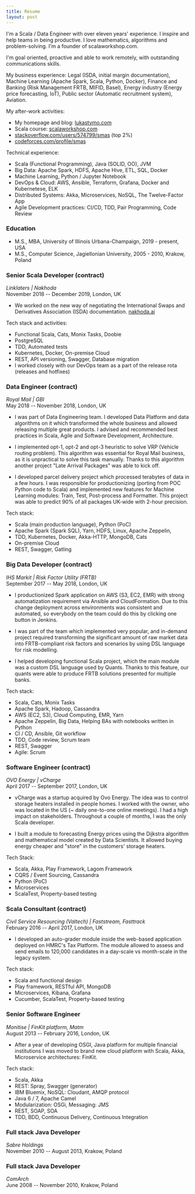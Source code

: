 ```yaml
---
title: Resume
layout: post
---
```


I'm a Scala / Data Engineer with over eleven years' experience. I inspire and help teams in being productive. I love mathematics, algorithms and problem-solving. I'm a founder of scalaworkshop.com.

I'm goal oriented, proactive and able to work remotely, with outstanding communications skills.

My business experience: Legal (ISDA, initial margin documentation), Machine Learning (Apache Spark, Scala, Python, Docker), Finance and Banking (Risk Management FRTB, MIFID, Basel), Energy industry (Energy price forecasting, IoT), Public sector (Automatic recruitment system), Aviation.

My after-work activities:

- My homepage and blog: [lukastymo.com](https://lukastymo.com)
- Scala course: [scalaworkshop.com](https://scalaworkshop.com)
- [stackoverflow.com/users/574799/smas](https://stackoverflow.com/users/574799/smas) (top 2%)
- [codeforces.com/profile/smas](https://codeforces.com/profile/smas)

Technical experience:

- Scala (Functional Programming), Java (SOLID, OO), JVM
- Big Data: Apache Spark, HDFS, Apache Hive, ETL, SQL, Docker
- Machine Learning, Python / Jupyter Notebook
- DevOps & Cloud: AWS, Ansible, Terraform, Grafana, Docker and Kubernetese, ELK
- Distributed Systems: Akka, Microservices, NoSQL, The Twelve-Factor App
- Agile Development practices: CI/CD, TDD, Pair Programming, Code Review

### Education

- M.S., MBA, University of Illinois Urbana-Champaign, 2019 - present, USA
- M.S., Computer Science, Jagiellonian University, 2005 - 2010, Krakow, Poland

### Senior Scala Developer (contract)

_Linklaters | Nakhoda_<br/>
November 2018 -- December 2019, London, UK

* We worked on the new way of negotiating the International Swaps and Derivatives Association (ISDA) documentation. [nakhoda.ai](https://nakhoda.ai)

Tech stack and activities:

- Functional Scala, Cats, Monix Tasks, Doobie
- PostgreSQL
- TDD, Automated tests
- Kubernetes, Docker, On-premise Cloud
- REST, API versioning, Swagger, Database migration
- I worked closely with our DevOps team as a part of the release rota (releases and hotfixes)

### Data Engineer (contract)

_Royal Mail | GBI_<br/>
May 2018 -- November 2018, London, UK

* I was part of Data Engineering team. I developed Data Platform and data algorithms on it which transformed the whole business and allowed releasing multiple great products. I advised and recommended best practices in Scala, Agile and Software Development, Architecture.

* I implemented opt-1, opt-2 and opt-3 heuristic to solve VRP (Vehicle routing problem). This algorithm was essential for Royal Mail business, as it is unpractical to solve this task manually. Thanks to this algorithm another project "Late Arrival Packages" was able to kick off.

* I developed parcel delivery project which processed terabytes of data in a few hours. I was responsible for productionizing (porting from POC Python code to Scala) and implemented new features for Machine Learning modules: Train, Test, Post-process and Formatter. This project was able to predict 90% of all packages UK-wide with 2-hour precision.

Tech stack:

- Scala (main production language), Python (PoC)
- Apache Spark (Spark SQL), Yarn, HDFS, Linux, Apache Zeppelin,
- TDD, Kubernetes, Docker, Akka-HTTP, MongoDB, Cats
- On-premise Cloud
- REST, Swagger, Gatling

### Big Data Developer (contract)

_IHS Markit | Risk Factor Utility (FRTB)_<br/>
September 2017 -- May 2018, London, UK

* I productionized Spark application on AWS (S3, EC2, EMR) with strong automatization requirement via Ansible and CloudFormation. Due to this change deployment across environments was consistent and automated, so everybody on the team could do this by clicking one button in Jenkins.

* I was part of the team which implemented very popular, and in-demand project required transforming the significant amount of raw market data into FRTB-compliant risk factors and scenarios by using DSL language for risk modelling.

* I helped developing functional Scala project, which the main module was a custom DSL language used by Quants. Thanks to this feature, our quants were able to produce FRTB solutions presented for multiple banks.

Tech stack:

- Scala, Cats, Monix Tasks
- Apache Spark, Hadoop, Cassandra
- AWS (EC2, S3), Cloud Computing, EMR, Yarn
- Apache Zeppelin, Big Data, Helping BAs with notebooks written in Python
- CI / CD, Ansible, Git workflow
- TDD, Code review, Scrum team
- REST, Swagger
- Agile: Scrum

### Software Engineer (contract)

_OVO Energy | vCharge_<br/>
April 2017 -- September 2017, London, UK

* vCharge was a startup acquired by Ovo Energy. The idea was to control storage heaters installed in people homes. I worked with the owner, who was located in the US (~ daily one-to-one online meetings). I had a high impact on stakeholders. Throughout a couple of months, I was the only Scala developer.

* I built a module to forecasting Energy prices using the Dijkstra algorithm and mathematical model created by Data Scientists. It allowed buying energy cheaper and "store" in the customers' storage heaters.

Tech Stack:

- Scala, Akka, Play Framework, Lagom Framework
- CQRS / Event Sourcing, Cassandra
- Python (PoC)
- Microservices
- ScalaTest, Property-based testing

### Scala Consultant (contract)

_Civil Service Resourcing (Valtech) | Faststream, Fasttrack_<br/>
February 2016 -- April 2017, London, UK

* I developed an auto-grader module inside the web-based application deployed on HMRC's Tax Platform. The module allowed to assess and send emails to 120,000 candidates in a day-scale vs month-scale in the legacy system.

Tech stack:

- Scala and functional design
- Play framework, RESTful API, MongoDB
- Microservices, Kibana, Grafana
- Cucumber, ScalaTest, Property-based testing

### Senior Software Engineer

_Monitise | FinKit platform, Matm_<br/>
August 2013 -- February 2016, London, UK

* After a year of developing OSGI, Java platform for multiple financial institutions I was moved to brand new cloud platform with Scala, Akka, Microservice architectures: FinKit.

Tech stack:

- Scala, Akka
- REST: Spray, Swagger (generator)
- IBM Bluemix, NoSQL: Cloudant, AMQP protocol
- Java 6 / 7, Apache Camel
- Modularization: OSGi, Messaging: JMS
- REST, SOAP, SOA
- TDD, BDD, Continuous Delivery, Continuous Integration

### Full stack Java Developer

_Sabre Holdings_<br/>
November 2010 -- August 2013, Krakow, Poland

### Full stack Java Developer

_ComArch_<br/>
June 2008 -- November 2010, Krakow, Poland
